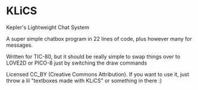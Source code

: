 # KLiCS

Kepler's Lightweight Chat System

A super simple chatbox program in 22 lines of code, plus however many for messages.

Written for TIC-80, but it should be really simple to swap things over to LOVE2D or PICO-8 just by switching the draw commands

Licensed CC_BY (Creative Commons Attribution). If you want to use it, just throw a lil "textboxes made with KLiCS" or something in there :)
